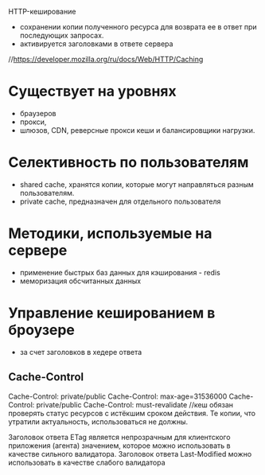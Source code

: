 HTTP-кеширование

- сохранении копии полученного ресурса для возврата ее в ответ при последующих запросах.
- активируется заголовками в ответе сервера

//https://developer.mozilla.org/ru/docs/Web/HTTP/Caching

# Существует на уровнях 
- браузеров 
- прокси, 
- шлюзов, CDN, реверсные прокси кеши и балансировщики нагрузки.


# Селективность по пользователям
- shared cache, хранятся копии, которые могут направляться разным пользователям. 
- private cache, предназначен для отдельного пользователя


# Методики, используемые на сервере
- применение быстрых баз данных для кэширования - redis
- меморизация обсчитанных данных


# Управление кешированием в броузере
- за счет заголовков в хедере ответа

## Cache-Control
Cache-Control: private/public
Cache-Control: max-age=31536000
Cache-Control: private/public
Cache-Control: must-revalidate  //кеш обязан проверять статус ресурсов с истёкшим сроком действия. Те копии, что утратили актуальность, использоваться не должны.

Заголовок ответа ETag является непрозрачным для клиентского приложения (агента) значением, которое можно использовать в качестве сильного валидатора.
Заголовок ответа Last-Modified можно использовать в качестве слабого валидатора


#



